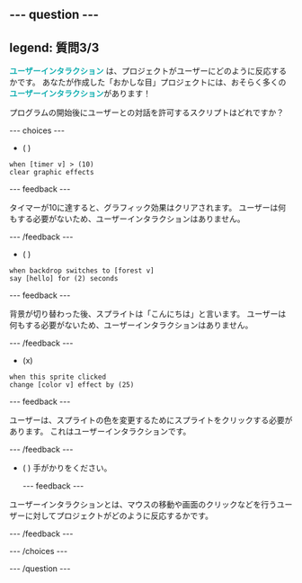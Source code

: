 --- question ---
---
legend: 質問3/3
---

<span style="color: #0faeb0">**ユーザーインタラクション**</span> は、プロジェクトがユーザーにどのように反応するかです。 あなたが作成した「おかしな目」プロジェクトには、おそらく多くの <span style="color: #0faeb0">**ユーザーインタラクション**</span>があります！

プログラムの開始後にユーザーとの対話を許可するスクリプトはどれですか？

--- choices ---

- ( )
```blocks3
when [timer v] > (10)
clear graphic effects
```

  --- feedback ---

タイマーが10に達すると、グラフィック効果はクリアされます。 ユーザーは何もする必要がないため、ユーザーインタラクションはありません。

  --- /feedback ---
- ( )
```blocks3
when backdrop switches to [forest v]
say [hello] for (2) seconds
```

  --- feedback ---

背景が切り替わった後、スプライトは「こんにちは」と言います。 ユーザーは何もする必要がないため、ユーザーインタラクションはありません。

  --- /feedback ---
- (x)
```blocks3
when this sprite clicked
change [color v] effect by (25)
```

  --- feedback ---

ユーザーは、スプライトの色を変更するためにスプライトをクリックする必要があります。 これはユーザーインタラクションです。

  --- /feedback ---


- ( ) 手がかりをください。

  --- feedback ---

 ユーザーインタラクションとは、マウスの移動や画面のクリックなどを行うユーザーに対してプロジェクトがどのように反応するかです。

  --- /feedback ---

--- /choices ---

--- /question ---
